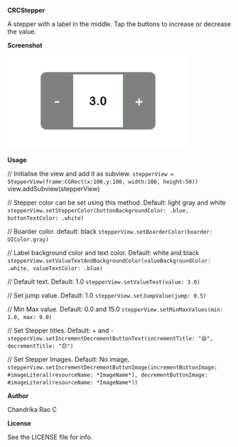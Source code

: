 **CRCStepper**

A stepper with a label in the middle. Tap the buttons to increase or decrease the value.

**Screenshot**

![alt text](https://github.com/ChandrikaRaoC/CRCStepper/blob/master/StepperImage.png)

**Usage**

// Initialise the view and add it as subview.
`stepperView = StepperView(frame:CGRect(x:100,y:100, width:100, height:50))
`view.addSubview(stepperView)

// Stepper color can be set using this method. Default: light gray and white
`stepperView.setStepperColor(buttonBackgroundColor: .blue, buttonTextColor: .white)`

// Boarder color. default: black
`stepperView.setBoarderColor(boarder: UIColor.gray)`

// Label background color and text color. Default: white and black
`stepperView.setValueTextAndBackgroundColor(valueBackgroundColor: .white, valueTextColor: .blue)`

// Default text. Default: 1.0
`stepperView.setValueText(value: 3.0)`

// Set jump value. Default: 1.0
`stepperView.setJumpValue(jump: 0.5)`

// Min Max value. Default: 0.0 and 15.0
`stepperView.setMinMaxValues(min: 1.0, max: 9.0)`

// Set Stepper titles. Default: + and -
`stepperView.setIncrementDecrementButtonText(incrementTitle: "😄", decrementTitle: "😞")`

// Set Stepper Images. Default: No image.
`stepperView.setIncrementDecrementButtonImage(incrementButtonImage: #imageLiteral(resourceName: *ImageName*), decrementButtonImage: #imageLiteral(resourceName: *ImageName*))`

**Author**

Chandrika Rao C

**License**

See the LICENSE file for info.
